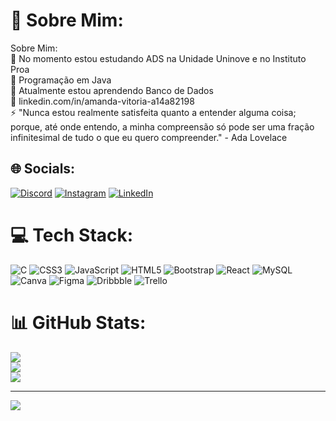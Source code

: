 # 💫 Sobre Mim:
Sobre Mim:<br>🔭 No momento estou estudando ADS na Unidade Uninove e no Instituto Proa<br>🤝 Programação em Java<br>🌱 Atualmente estou aprendendo Banco de Dados<br>💬 linkedin.com/in/amanda-vitoria-a14a82198<br>⚡ "Nunca estou realmente satisfeita quanto a entender alguma coisa; porque, até onde entendo, a minha compreensão só pode ser uma fração infinitesimal de tudo o que eu quero compreender." - Ada Lovelace<br>


## 🌐 Socials:
[![Discord](https://img.shields.io/badge/Discord-%237289DA.svg?logo=discord&logoColor=white)](htttps://discord.gg/Amandex#5554) [![Instagram](https://img.shields.io/badge/Instagram-%23E4405F.svg?logo=Instagram&logoColor=white)](https://instagram.com/https://www.instagram.com/amandaa._.vitoria/) [![LinkedIn](https://img.shields.io/badge/LinkedIn-%230077B5.svg?logo=linkedin&logoColor=white)](https://linkedin.com/in/linkedin.com/in/amanda-vitoria-a14a82198) 

# 💻 Tech Stack:
![C](https://img.shields.io/badge/c-%2300599C.svg?style=for-the-badge&logo=c&logoColor=white) ![CSS3](https://img.shields.io/badge/css3-%231572B6.svg?style=for-the-badge&logo=css3&logoColor=white) ![JavaScript](https://img.shields.io/badge/javascript-%23323330.svg?style=for-the-badge&logo=javascript&logoColor=%23F7DF1E) ![HTML5](https://img.shields.io/badge/html5-%23E34F26.svg?style=for-the-badge&logo=html5&logoColor=white) ![Bootstrap](https://img.shields.io/badge/bootstrap-%23563D7C.svg?style=for-the-badge&logo=bootstrap&logoColor=white) ![React](https://img.shields.io/badge/react-%2320232a.svg?style=for-the-badge&logo=react&logoColor=%2361DAFB) ![MySQL](https://img.shields.io/badge/mysql-%2300f.svg?style=for-the-badge&logo=mysql&logoColor=white) ![Canva](https://img.shields.io/badge/Canva-%2300C4CC.svg?style=for-the-badge&logo=Canva&logoColor=white) 	![Figma](https://img.shields.io/badge/figma-%23F24E1E.svg?style=for-the-badge&logo=figma&logoColor=white) ![Dribbble](https://img.shields.io/badge/Dribbble-EA4C89?style=for-the-badge&logo=dribbble&logoColor=white) ![Trello](https://img.shields.io/badge/Trello-%23026AA7.svg?style=for-the-badge&logo=Trello&logoColor=white)
# 📊 GitHub Stats:
![](https://github-readme-stats.vercel.app/api?username=Dev-Amanda&theme=dark&hide_border=false&include_all_commits=false&count_private=false)<br/>
![](https://github-readme-streak-stats.herokuapp.com/?user=Dev-Amanda&theme=dark&hide_border=false)<br/>
![](https://github-readme-stats.vercel.app/api/top-langs/?username=Dev-Amanda&theme=dark&hide_border=false&include_all_commits=false&count_private=false&layout=compact)

---
[![](https://visitcount.itsvg.in/api?id=Dev-Amanda&icon=0&color=0)](https://visitcount.itsvg.in)


